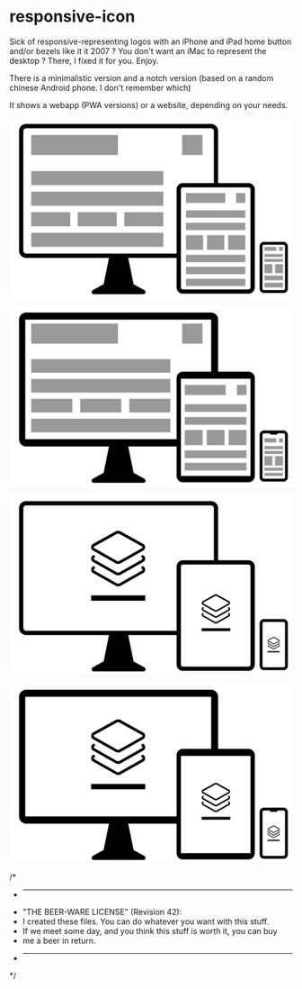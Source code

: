 # responsive-icon
Sick of responsive-representing logos with an iPhone and iPad home button and/or bezels like it it 2007 ? 
You don't want an iMac to represent the desktop ? There, I fixed it for you. 
Enjoy.


There is a minimalistic version and a notch version (based on a random chinese Android phone. I don't remember which)

It shows a webapp (PWA versions) or a website, depending on your needs.

![responsive](https://raw.githubusercontent.com/PhilGoud/responsive-icon/master/Responsive-minimal.png)

![responsive-notch](https://raw.githubusercontent.com/PhilGoud/responsive-icon/master/Responsive-notch.png)

![responsive](https://raw.githubusercontent.com/PhilGoud/responsive-icon/master/Responsive-minimal-PWA.png)

![responsive](https://raw.githubusercontent.com/PhilGoud/responsive-icon/master/Responsive-notch-PWA.png)



/*
 * ----------------------------------------------------------------------------
 * "THE BEER-WARE LICENSE" (Revision 42):
 * I created these files. You can do whatever you want with this stuff. 
 * If we meet some day, and you think this stuff is worth it, you can buy 
 * me a beer in return.
 * ----------------------------------------------------------------------------
 */
